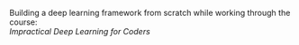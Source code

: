 Building a deep learning framework from scratch while working through the course: <br>
<i>Impractical Deep Learning for Coders</i>
